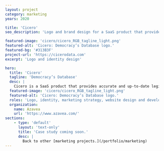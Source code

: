```yaml
---
layout: project
category: marketing
years: 2020

title: 'Cicero'
seo_description: 'Logo and brand design for a SaaS product that provides address-to-district matching at all levels of government.'

featured-image: 'cicero/cicero_RGB_tagline_light.png'
featured-alt: 'Cicero: Democracy’s Database logo.'
featured-bg: '#313B3F'
project-url: 'https://cicerodata.com'
excerpt: 'Logo and identity design'

hero:
  title: 'Cicero'
  tagline: 'Democracy’s Database'
  desc: |
    Cicero is a SaaS product that provides accurate and up-to-date legislative data. The product team recently to rebrand, and asked that I refresh their logo and branding materials.
  featured-image: 'cicero/cicero_RGB_tagline_light.png'
  featured-alt: 'Cicero: Democracy’s Database logo.'
  roles: 'Logo, identity, marketing strategy, website design and development'
  organization:
    name: Azavea
    url: 'https://www.azavea.com/'
sections:
    - type: 'default'
      layout: 'text-only'
      title: 'Case study coming soon.'
      desc: |
        Back to other [marketing projects.](/portfolio/marketing)
---
```

